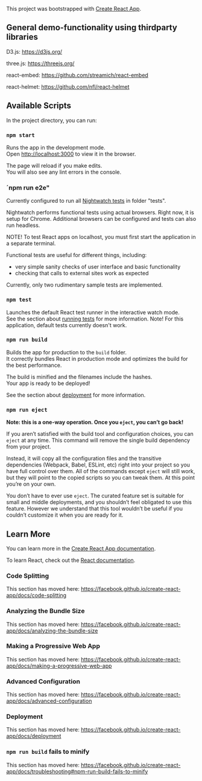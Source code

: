 This project was bootstrapped with [Create React App](https://github.com/facebook/create-react-app).

## General demo-functionality using thirdparty libraries

D3.js: https://d3js.org/

three.js: https://threejs.org/

react-embed: https://github.com/streamich/react-embed

react-helmet: https://github.com/nfl/react-helmet

## Available Scripts

In the project directory, you can run:

### `npm start`

Runs the app in the development mode.<br>
Open [http://localhost:3000](http://localhost:3000) to view it in the browser.

The page will reload if you make edits.<br>
You will also see any lint errors in the console.

### ´npm run e2e"

Currently configured to run all [Nightwatch tests](https://nightwatchjs.org/) in folder "tests".

Nightwatch performs functional tests using actual browsers. Right now, it is setup for Chrome.
Additional browsers can be configured and tests can also run headless.

NOTE! To test React apps on localhost, you must first start the application in a separate terminal.

Functional tests are useful for different things, including:

- very simple sanity checks of user interface and basic functionality
- checking that calls to external sites work as expected

Currently, only two rudimentary sample tests are implemented.

### `npm test`

Launches the default React test runner in the interactive watch mode.<br>
See the section about [running tests](https://facebook.github.io/create-react-app/docs/running-tests) for more information.
Note! For this application, default tests currently doesn't work.

### `npm run build`

Builds the app for production to the `build` folder.<br>
It correctly bundles React in production mode and optimizes the build for the best performance.

The build is minified and the filenames include the hashes.<br>
Your app is ready to be deployed!

See the section about [deployment](https://facebook.github.io/create-react-app/docs/deployment) for more information.

### `npm run eject`

**Note: this is a one-way operation. Once you `eject`, you can’t go back!**

If you aren’t satisfied with the build tool and configuration choices, you can `eject` at any time. This command will remove the single build dependency from your project.

Instead, it will copy all the configuration files and the transitive dependencies (Webpack, Babel, ESLint, etc) right into your project so you have full control over them. All of the commands except `eject` will still work, but they will point to the copied scripts so you can tweak them. At this point you’re on your own.

You don’t have to ever use `eject`. The curated feature set is suitable for small and middle deployments, and you shouldn’t feel obligated to use this feature. However we understand that this tool wouldn’t be useful if you couldn’t customize it when you are ready for it.

## Learn More

You can learn more in the [Create React App documentation](https://facebook.github.io/create-react-app/docs/getting-started).

To learn React, check out the [React documentation](https://reactjs.org/).

### Code Splitting

This section has moved here: https://facebook.github.io/create-react-app/docs/code-splitting

### Analyzing the Bundle Size

This section has moved here: https://facebook.github.io/create-react-app/docs/analyzing-the-bundle-size

### Making a Progressive Web App

This section has moved here: https://facebook.github.io/create-react-app/docs/making-a-progressive-web-app

### Advanced Configuration

This section has moved here: https://facebook.github.io/create-react-app/docs/advanced-configuration

### Deployment

This section has moved here: https://facebook.github.io/create-react-app/docs/deployment

### `npm run build` fails to minify

This section has moved here: https://facebook.github.io/create-react-app/docs/troubleshooting#npm-run-build-fails-to-minify

